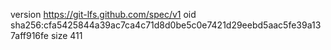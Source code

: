 version https://git-lfs.github.com/spec/v1
oid sha256:cfa5425844a39ac7ca4c71d8d0be5c0e7421d29eebd5aac5fe39a137aff916fe
size 411
